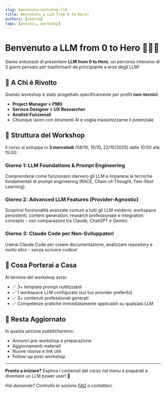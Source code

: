 ```yaml
---
slug: benvenuto-workshop-llm
title: Benvenuto a LLM from 0 to Hero!
authors: [andrea]
tags: [annunci, workshop]
---
```


# Benvenuto a LLM from 0 to Hero 🦸🏻‍♂️

Siamo entusiasti di presentare **LLM from 0 to Hero**, un percorso intensivo di 3 giorni pensato per trasformarti da principiante a eroe degli LLM!

<!-- truncate -->

## 🎯 A Chi è Rivolto

Questo workshop è stato progettato specificamente per profili **non-tecnici**:
- **Project Manager** e **PMO**
- **Service Designer** e **UX Researcher**
- **Analisti Funzionali**
- Chiunque lavori con strumenti AI e voglia massimizzarne il potenziale

## 📅 Struttura del Workshop

Il corso si sviluppa in **3 mercoledì** (08/10, 15/10, 22/10/2025) dalle 10:00 alle 15:00:

### Giorno 1: LLM Foundations & Prompt Engineering
Comprenderai come funzionano davvero gli LLM e imparerai le tecniche fondamentali di prompt engineering (RACE, Chain-of-Thought, Few-Shot Learning).

### Giorno 2: Advanced LLM Features (Provider-Agnostic)
Scoprirai funzionalità avanzate comuni a tutti gli LLM moderni: workspace persistenti, content generation, research professionale e integration concepts - con comparazioni tra Claude, ChatGPT e Gemini.

### Giorno 3: Claude Code per Non-Sviluppatori
Userai Claude Code per creare documentazione, analizzare repository e molto altro - senza scrivere codice!

## 🎁 Cosa Porterai a Casa

Al termine del workshop avrai:
- ✅ 3+ template prompt riutilizzabili
- ✅ 1 workspace LLM configurato (sul tuo provider preferito)
- ✅ 3+ contenuti professionali generati
- ✅ Competenze pratiche immediatamente applicabili su qualsiasi LLM

## 🔔 Resta Aggiornato

In questa sezione pubblicheremo:
- Annunci pre-workshop e preparazione
- Aggiornamenti materiali
- Nuove risorse e link utili
- Follow-up post-workshop

---

**Pronto a iniziare?** Esplora i contenuti del corso nel menu e preparati a diventare un LLM power user! 💪

*Hai domande? Controlla la sezione [FAQ](/risorse/faq) o contattaci.*

